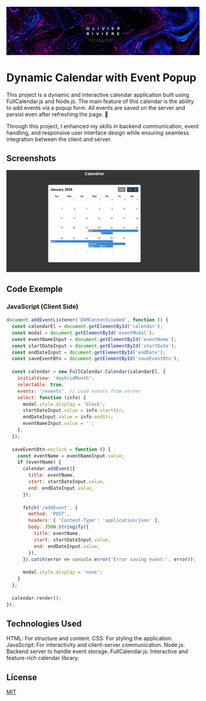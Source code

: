 
![Logo](./public/img/logo_perso.jpg)


# Dynamic Calendar with Event Popup

This project is a dynamic and interactive calendar application built using FullCalendar.js and Node.js. The main feature of this calendar is the ability to add events via a popup form. All events are saved on the server and persist even after refreshing the page. 💪

Through this project, I enhanced my skills in backend communication, event handling, and responsive user interface design while ensuring seamless integration between the client and server.


## Screenshots

![App Screenshot](./public/img/calendrier.png)


## Code Exemple

### JavaScript (Client Side)
```javascript
document.addEventListener('DOMContentLoaded', function () {
  const calendarEl = document.getElementById('calendar');
  const modal = document.getElementById('eventModal');
  const eventNameInput = document.getElementById('eventName');
  const startDateInput = document.getElementById('startDate');
  const endDateInput = document.getElementById('endDate');
  const saveEventBtn = document.getElementById('saveEventBtn');

  const calendar = new FullCalendar.Calendar(calendarEl, {
    initialView: 'dayGridMonth',
    selectable: true,
    events: '/events', // Load events from server
    select: function (info) {
      modal.style.display = 'block';
      startDateInput.value = info.startStr;
      endDateInput.value = info.endStr;
      eventNameInput.value = '';
    },
  });

  saveEventBtn.onclick = function () {
    const eventName = eventNameInput.value;
    if (eventName) {
      calendar.addEvent({
        title: eventName,
        start: startDateInput.value,
        end: endDateInput.value,
      });

      fetch('/addEvent', {
        method: 'POST',
        headers: { 'Content-Type': 'application/json' },
        body: JSON.stringify({
          title: eventName,
          start: startDateInput.value,
          end: endDateInput.value,
        }),
      }).catch(error => console.error('Error saving event:', error));

      modal.style.display = 'none';
    }
  };

  calendar.render();
});
```
## Technologies Used

HTML: For structure and content.
CSS: For styling the application.
JavaScript: For interactivity and client-server communication.
Node.js: Backend server to handle event storage.
FullCalendar.js: Interactive and feature-rich calendar library.

## License

[MIT](https://choosealicense.com/licenses/mit/)

